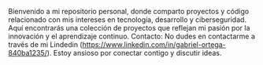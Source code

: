 Bienvenido a mi repositorio personal, donde comparto proyectos y código relacionado con mis intereses en tecnología, desarrollo y ciberseguridad. Aquí encontrarás una colección de proyectos que reflejan mi pasión por la innovación y el aprendizaje continuo.
Contacto:
No dudes en contactarme a través de mi Lindedin (https://www.linkedin.com/in/gabriel-ortega-840ba1235/). Estoy ansioso por conectar contigo y discutir ideas.
<!--
**gaos59/gaos59** is a ✨ _special_ ✨ repository because its `README.md` (this file) appears on your GitHub profile.

Here are some ideas to get you started:

- 🔭 I’m currently working on ...
- 🌱 I’m currently learning ...
- 👯 I’m looking to collaborate on ...
- 🤔 I’m looking for help with ...
- 💬 Ask me about ...
- 📫 How to reach me: ...
- 😄 Pronouns: ...
- ⚡ Fun fact: ...
-->
